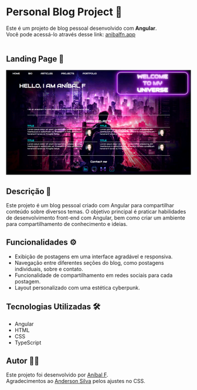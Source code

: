 # Personal Blog Project  📝

Este é um projeto de blog pessoal desenvolvido com **Angular**.  
Você pode acessá-lo através desse link: [<a href="https://anibalfn.netlify.app/" target="_blank">anibalfn.app</a>](https://anibalfn.netlify.app/)
<br />
<br />

## Landing Page 📖
![Landing Page of blog](https://raw.githubusercontent.com/anibalfn/angular-blog-project/main/src/assets/landingpage_proj.png)

## Descrição 📝

Este projeto é um blog pessoal criado com Angular para compartilhar conteúdo sobre diversos temas. O objetivo principal é praticar habilidades de desenvolvimento front-end com Angular, bem como criar um ambiente para compartilhamento de conhecimento e ideias.

## Funcionalidades ⚙️

- Exibição de postagens em uma interface agradável e responsiva.
- Navegação entre diferentes seções do blog, como postagens individuais, sobre e contato.
- Funcionalidade de compartilhamento em redes sociais para cada postagem.
- Layout personalizado com uma estética cyberpunk.

## Tecnologias Utilizadas 🛠️

- Angular
- HTML
- CSS
- TypeScript

## Autor 🧑‍💻

Este projeto foi desenvolvido por [Aníbal F](https://github.com/anibalfn).  
Agradecimentos ao [Anderson Silva](https://github.com/AndersonSilva94) pelos ajustes no CSS. 
